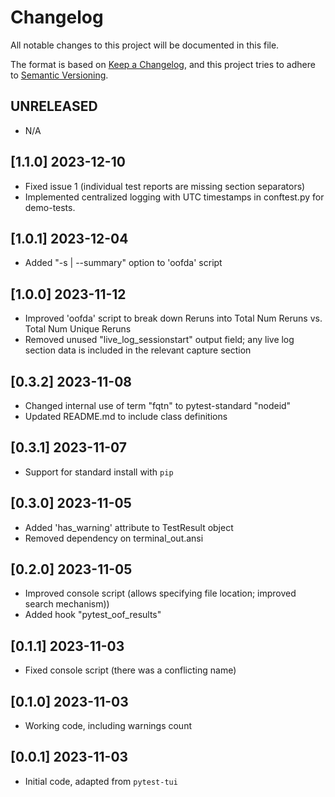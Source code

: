 # Changelog

All notable changes to this project will be documented in this file.

The format is based on [Keep a Changelog](https://keepachangelog.com/en/1.0.0/),
and this project tries to adhere to [Semantic Versioning](https://semver.org/spec/v2.0.0.html).

## UNRELEASED
- N/A

## [1.1.0] 2023-12-10
- Fixed issue 1 (individual test reports are missing section separators)
- Implemented centralized logging with UTC timestamps in conftest.py for demo-tests.

## [1.0.1] 2023-12-04
- Added "-s | --summary" option to 'oofda' script

## [1.0.0] 2023-11-12
- Improved 'oofda' script to break down Reruns into Total Num Reruns vs. Total Num Unique Reruns
- Removed unused "live_log_sessionstart" output field; any live log section data is
  included in the relevant capture section

## [0.3.2] 2023-11-08
- Changed internal use of term "fqtn" to pytest-standard "nodeid"
- Updated README.md to include class definitions

## [0.3.1] 2023-11-07
- Support for standard install with `pip`

## [0.3.0] 2023-11-05
- Added 'has_warning' attribute to TestResult object
- Removed dependency on terminal_out.ansi

## [0.2.0] 2023-11-05
- Improved console script (allows specifying file location; improved search mechanism))
- Added hook "pytest_oof_results"

## [0.1.1] 2023-11-03
- Fixed console script (there was a conflicting name)

## [0.1.0] 2023-11-03
- Working code, including warnings count

## [0.0.1] 2023-11-03
- Initial code, adapted from `pytest-tui`
